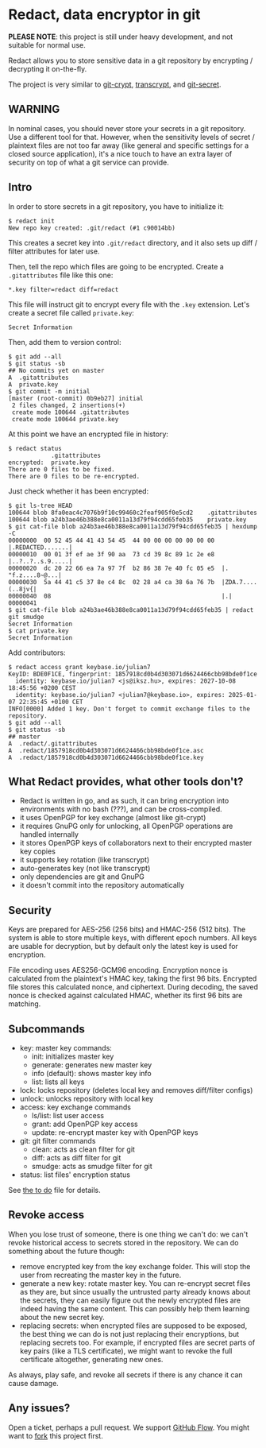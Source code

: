 # Redact, data encryptor in git

**PLEASE NOTE**: this project is still under heavy development, and not suitable for normal use.

Redact allows you to store sensitive data in a git repository by encrypting / decrypting it on-the-fly.

The project is very similar to [git-crypt](https://github.com/AGWA/git-crypt), [transcrypt](https://github.com/elasticdog/transcrypt), and [git-secret](https://github.com/sobolevn/git-secret).

## WARNING

In nominal cases, you should never store your secrets in a git repository. Use a different tool for that. However, when the sensitivity levels of secret / plaintext files are not too far away (like general and specific settings for a closed source application), it's a nice touch to have an extra layer of security on top of what a git service can provide.

## Intro

In order to store secrets in a git repository, you have to initialize it:

```shell
$ redact init
New repo key created: .git/redact (#1 c90014bb)
```

This creates a secret key into `.git/redact` directory, and it also sets up diff / filter attributes for later use.

Then, tell the repo which files are going to be encrypted. Create a `.gitattributes` file like this one:

```text
*.key filter=redact diff=redact
```

This file will instruct git to encrypt every file with the `.key` extension. Let's create a secret file called `private.key`:

```text
Secret Information
```

Then, add them to version control:

```shell
$ git add --all
$ git status -sb
## No commits yet on master
A  .gitattributes
A  private.key
$ git commit -m initial
[master (root-commit) 0b9eb27] initial
 2 files changed, 2 insertions(+)
 create mode 100644 .gitattributes
 create mode 100644 private.key
```

At this point we have an encrypted file in history:

```shell
$ redact status
            .gitattributes
encrypted:  private.key
There are 0 files to be fixed.
There are 0 files to be re-encrypted.
```

Just check whether it has been encrypted:

```shell
$ git ls-tree HEAD
100644 blob 8fa0eac4c7076b9f10c99460c2feaf905f0e5cd2	.gitattributes
100644 blob a24b3ae46b388e8ca0011a13d79f94cdd65feb35	private.key
$ git cat-file blob a24b3ae46b388e8ca0011a13d79f94cdd65feb35 | hexdump -C
00000000  00 52 45 44 41 43 54 45  44 00 00 00 00 00 00 00  |.REDACTED.......|
00000010  00 01 3f ef ae 3f 90 aa  73 cd 39 8c 89 1c 2e e8  |..?..?..s.9.....|
00000020  dc 20 22 66 ea 7a 97 7f  b2 86 38 7e 40 fc 05 e5  |. "f.z....8~@...|
00000030  5a 44 41 c5 37 8e c4 8c  02 28 a4 ca 38 6a 76 7b  |ZDA.7....(..8jv{|
00000040  08                                                |.|
00000041
$ git cat-file blob a24b3ae46b388e8ca0011a13d79f94cdd65feb35 | redact git smudge
Secret Information
$ cat private.key
Secret Information
```

Add contributors:

```shell
$ redact access grant keybase.io/julian7
KeyID: BDE0F1CE, fingerprint: 1857918cd0b4d303071d6624466cbb98bde0f1ce
  identity: keybase.io/julian7 <js@iksz.hu>, expires: 2027-10-08 18:45:56 +0200 CEST
  identity: keybase.io/julian7 <julian7@keybase.io>, expires: 2025-01-07 22:35:45 +0100 CET
INFO[0000] Added 1 key. Don't forget to commit exchange files to the repository.
$ git add --all
$ git status -sb
## master
A  .redact/.gitattributes
A  .redact/1857918cd0b4d303071d6624466cbb98bde0f1ce.asc
A  .redact/1857918cd0b4d303071d6624466cbb98bde0f1ce.key
```

## What Redact provides, what other tools don't?

* Redact is written in go, and as such, it can bring encryption into environments with no bash (???), and can be cross-compiled.
* it uses OpenPGP for key exchange (almost like git-crypt)
* it requires GnuPG only for unlocking, all OpenPGP operations are handled internally
* it stores OpenPGP keys of collaborators next to their encrypted master key copies
* it supports key rotation (like transcrypt)
* auto-generates key (not like transcrypt)
* only dependencies are git and GnuPG
* it doesn't commit into the repository automatically

## Security

Keys are prepared for AES-256 (256 bits) and HMAC-256 (512 bits). The system is able to store multiple keys, with different epoch numbers. All keys are usable for decryption, but by default only the latest key is used for encryption.

File encoding uses AES256-GCM96 encoding. Encryption nonce is calculated from the plaintext's HMAC key, taking the first 96 bits. Encrypted file stores this calculated nonce, and ciphertext. During decoding, the saved nonce is checked against calculated HMAC, whether its first 96 bits are matching.

## Subcommands

* key: master key commands:
  * init: initializes master key
  * generate: generates new master key
  * info (default): shows master key info
  * list: lists all keys
* lock: locks repository (deletes local key and removes diff/filter configs)
* unlock: unlocks repository with local key
* access: key exchange commands
  * ls/list: list user access
  * grant: add OpenPGP key access
  * update: re-encrypt master key with OpenPGP keys
* git: git filter commands
  * clean: acts as clean filter for git
  * diff: acts as diff filter for git
  * smudge: acts as smudge filter for git
* status: list files' encryption status

See [the to do](TODO.md) file for details.

## Revoke access

When you lose trust of someone, there is one thing we can't do: we can't revoke
historical access to secrets stored in the repository. We can do something about the future though:

* remove encrypted key from the key exchange folder. This will stop the user from recreating the master key in the future.
* generate a new key: rotate master key. You can re-encrypt secret files as they are, but since usually the untrusted party already knows about the secrets, they can easily figure out the newly encrypted files are indeed having the same content. This can possibly help them learning about the new secret key.
* replacing secrets: when encrypted files are supposed to be exposed, the best thing we can do is not just replacing their encryptions, but replacing secrets too. For example, if encrypted files are secret parts of key pairs (like a TLS certificate), we might want to revoke the full certificate altogether, generating new ones.

As always, play safe, and revoke all secrets if there is any chance it can cause damage.

## Any issues?

Open a ticket, perhaps a pull request. We support [GitHub Flow](https://guides.github.com/introduction/flow/). You might want to [fork](https://guides.github.com/activities/forking/) this project first.
